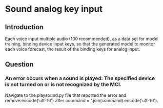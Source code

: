 # Sound analog key input

## Introduction

Each voice input multiple audio (100 recommended), as a data set for model training, binding device input keys, so that the generated model to monitor each voice forecast, the result of the binding keys for analog input.

## Question

### An error occurs when a sound is played: The specified device is not turned on or is not recognized by the MCI.

Navigate to the playsound.py file that reported the error and remove.encode('utf-16') after command = '.join(command).encode('utf-16').